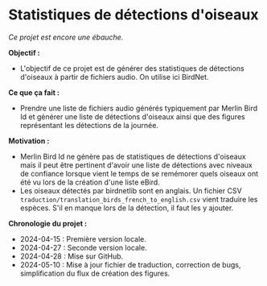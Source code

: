 # Statistiques de détections d'oiseaux

*Ce projet est encore une ébauche.*

**Objectif :**

- L'objectif de ce projet est de générer des statistiques de détections d'oiseaux à partir de fichiers audio. On utilise ici BirdNet.

**Ce que ça fait :**

- Prendre une liste de fichiers audio générés typiquement par Merlin Bird Id et générer une liste de détections d'oiseaux ainsi que des figures représentant les détections de la journée.

**Motivation :**

- Merlin Bird Id ne génère pas de statistiques de détections d'oiseaux mais il peut être pertinent d'avoir une liste de détections avec niveaux de confiance lorsque vient le temps de se remémorer quels oiseaux ont été vu lors de la création d'une liste eBird.
- Les oiseaux détectés par birdnetlib sont en anglais. Un fichier CSV `traduction/translation_birds_french_to_english.csv` vient traduire les espèces. S'il en manque lors de la détection, il faut les y ajouter.

**Chronologie du projet :**

- 2024-04-15 : Première version locale.
- 2024-04-27 : Seconde version locale.
- 2024-04-28 : Mise sur GitHub.
- 2024-05-10 : Mise à jour fichier de traduction, correction de bugs, simplification du flux de création des figures.

